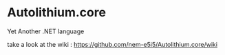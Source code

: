 Autolithium.core
================

Yet Another .NET language

take a look at the wiki : https://github.com/nem-e5i5/Autolithium.core/wiki
